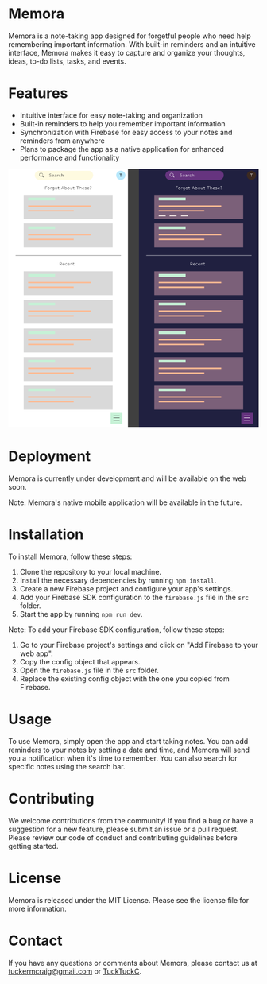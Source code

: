 # Memora
Memora is a note-taking app designed for forgetful people who need help remembering important information. With built-in reminders and an intuitive interface, Memora makes it easy to capture and organize your thoughts, ideas, to-do lists, tasks, and events.

# Features
- Intuitive interface for easy note-taking and organization
- Built-in reminders to help you remember important information
- Synchronization with Firebase for easy access to your notes and reminders from anywhere
- Plans to package the app as a native application for enhanced performance and functionality

![wireframe](./images/wireframeSS.png)

# Deployment
Memora is currently under development and will be available on the web soon.

Note: Memora's native mobile application will be available in the future.

# Installation
To install Memora, follow these steps:

1. Clone the repository to your local machine.
2. Install the necessary dependencies by running `npm install`.
3. Create a new Firebase project and configure your app's settings.
4. Add your Firebase SDK configuration to the `firebase.js` file in the `src` folder.
5. Start the app by running `npm run dev`.

Note: To add your Firebase SDK configuration, follow these steps:

1. Go to your Firebase project's settings and click on "Add Firebase to your web app".
2. Copy the config object that appears.
3. Open the `firebase.js` file in the `src` folder.
4. Replace the existing config object with the one you copied from Firebase.

# Usage
To use Memora, simply open the app and start taking notes. You can add reminders to your notes by setting a date and time, and Memora will send you a notification when it's time to remember. You can also search for specific notes using the search bar.

# Contributing
We welcome contributions from the community! If you find a bug or have a suggestion for a new feature, please submit an issue or a pull request. Please review our code of conduct and contributing guidelines before getting started.

# License
Memora is released under the MIT License. Please see the license file for more information.

# Contact
If you have any questions or comments about Memora, please contact us at [tuckermcraig@gmail.com](mailto:tuckermcraig@gmail.com) or [TuckTuckC](https://github.com/TuckTuckC).
